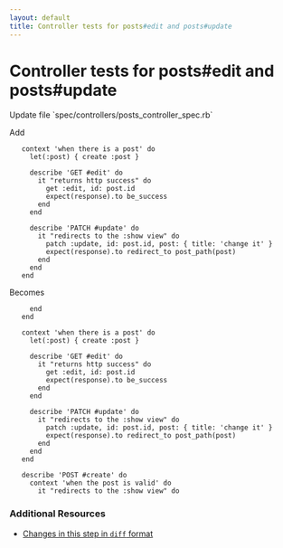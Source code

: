 ```yaml
---
layout: default
title: Controller tests for posts#edit and posts#update
---
```


<h1 id="main">Controller tests for posts#edit and posts#update</h1>
Update file `spec/controllers/posts_controller_spec.rb`

Add
<pre><code>   context &#39;when there is a post&#39; do
     let(:post) { create :post }
&nbsp;
     describe &#39;GET #edit&#39; do
       it &quot;returns http success&quot; do
         get :edit, id: post.id
         expect(response).to be_success
       end
     end
&nbsp;
     describe &#39;PATCH #update&#39; do
       it &quot;redirects to the :show view&quot; do
         patch :update, id: post.id, post: { title: &#39;change it&#39; }
         expect(response).to redirect_to post_path(post)
       end
     end
   end</code></pre>


Becomes
<pre><code>     end
   end
&nbsp;
   context &#39;when there is a post&#39; do
     let(:post) { create :post }
&nbsp;
     describe &#39;GET #edit&#39; do
       it &quot;returns http success&quot; do
         get :edit, id: post.id
         expect(response).to be_success
       end
     end
&nbsp;
     describe &#39;PATCH #update&#39; do
       it &quot;redirects to the :show view&quot; do
         patch :update, id: post.id, post: { title: &#39;change it&#39; }
         expect(response).to redirect_to post_path(post)
       end
     end
   end
&nbsp;
   describe &#39;POST #create&#39; do
     context &#39;when the post is valid&#39; do
       it &quot;redirects to the :show view&quot; do
</code></pre>



### Additional Resources

* [Changes in this step in `diff` format](https://github.com/software-academy/rails_getting_started_bdd/commit/dfdbd259c773c2cf72897bf46ad8a96d3ad548ea)

